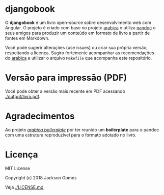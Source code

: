 # djangobook

O **djangobook** é um livro open-source sobre desenvolvimento web com Angular. O projeto é criado com base no projeto [arabica](https://github.com/qualiacode/arabica) e utiliza [pandoc](http://pandoc.org/) e seus amigos para produzir um conteúdo em formato de livro a partir de fontes em Markdown.

Você pode sugerir alterações (use issues) ou criar sua própria versão, respeitando a licença. Sugiro fortemente acompanhar as recomendações do [arabica](https://github.com/qualiacode/arabica) e utilizar o arquivo `Makefile` que acompanha este repositório.

# Versão para impressão (PDF)

Você pode obter a versão mais recente em PDF acessando [./output/livro.pdf](./output/livro.pdf).

# Agradecimentos

Ao projeto [*arabica boilerplate*](https://github.com/qualiacode/arabica) por ter reunido um **boilerplate** para o pandoc com uma estrutura reproduzível para o formato adotado no livro.

# Licença

MIT License

Copyright (c) 2018 Jackson Gomes

Veja [./LICENSE.md](./LICENSE.md).

